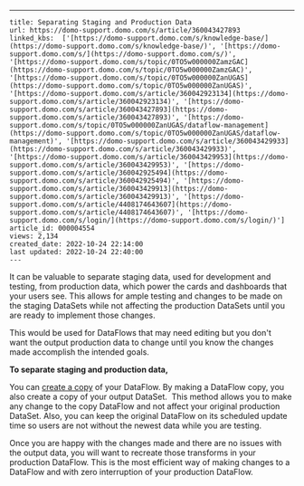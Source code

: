 ---
    title: Separating Staging and Production Data
    url: https://domo-support.domo.com/s/article/360043427893
    linked_kbs:  ['[https://domo-support.domo.com/s/knowledge-base/](https://domo-support.domo.com/s/knowledge-base/)', '[https://domo-support.domo.com/s/](https://domo-support.domo.com/s/)', '[https://domo-support.domo.com/s/topic/0TO5w000000ZamzGAC](https://domo-support.domo.com/s/topic/0TO5w000000ZamzGAC)', '[https://domo-support.domo.com/s/topic/0TO5w000000ZanUGAS](https://domo-support.domo.com/s/topic/0TO5w000000ZanUGAS)', '[https://domo-support.domo.com/s/article/360042923134](https://domo-support.domo.com/s/article/360042923134)', '[https://domo-support.domo.com/s/article/360043427893](https://domo-support.domo.com/s/article/360043427893)', '[https://domo-support.domo.com/s/topic/0TO5w000000ZanUGAS/dataflow-management](https://domo-support.domo.com/s/topic/0TO5w000000ZanUGAS/dataflow-management)', '[https://domo-support.domo.com/s/article/360043429933](https://domo-support.domo.com/s/article/360043429933)', '[https://domo-support.domo.com/s/article/360043429953](https://domo-support.domo.com/s/article/360043429953)', '[https://domo-support.domo.com/s/article/360042925494](https://domo-support.domo.com/s/article/360042925494)', '[https://domo-support.domo.com/s/article/360043429913](https://domo-support.domo.com/s/article/360043429913)', '[https://domo-support.domo.com/s/article/4408174643607](https://domo-support.domo.com/s/article/4408174643607)', '[https://domo-support.domo.com/s/login/](https://domo-support.domo.com/s/login/)']
    article_id: 000004554
    views: 2,134
    created_date: 2022-10-24 22:14:00
    last updated: 2022-10-24 22:40:00
    ---



It can be valuable to separate staging data, used for development and testing, from production data, which power the cards and dashboards that your users see. This allows for ample testing and changes to be made on the staging DataSets while not affecting the production DataSets until you are ready to implement those changes. 


This would be used for DataFlows that may need editing but you don't want the output production data to change until you know the changes made accomplish the intended goals.


**To separate staging and production data,**


You can [create a copy](/s/article/360042923134 "Copying a DataFlow") of your DataFlow. By making a DataFlow copy, you also create a copy of your output DataSet.  This method allows you to make any change to the copy DataFlow and not affect your original production DataSet. Also, you can keep the original DataFlow on its scheduled update time so users are not without the newest data while you are testing.


Once you are happy with the changes made and there are no issues with the output data, you will want to recreate those transforms in your production DataFlow. This is the most efficient way of making changes to a DataFlow and with zero interruption of your production DataFlow.

